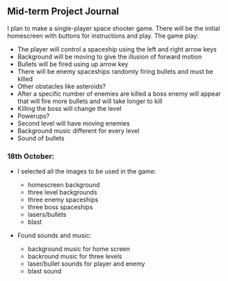 ## Mid-term Project Journal

I plan to make a single-player space shooter game. There will be the initial homescreen with buttons for instructions and play.
The game play:
- The player will control a spaceship using the left and right arrow keys
- Background will be moving to give the illusion of forward motion
- Bullets will be fired using up arrow key
- There will be enemy spaceships randomly firing bullets and must be killed
- Other obstacles like asteroids?
- After a specific number of enemies are killed a boss enemy will appear that will fire more bullets and will take longer to kill
- Killing the boss will change the level
- Powerups?
- Second level will have moving enemies
- Background music different for every level
- Sound of bullets


### **18th October:**

- I selected all the images to be used in the game:
  - homescreen background
  - three level backgrounds
  - three enemy spaceships
  - three boss spaceships
  - lasers/bullets
  - blast
  
- Found sounds and music:
  - background music for home screen
  - backround music for three levels
  - laser/bullet sounds for player and enemy
  - blast sound
